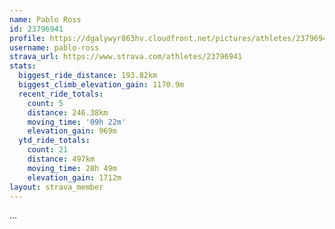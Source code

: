 ```yaml
---
name: Pablo Ross
id: 23796941
profile: https://dgalywyr863hv.cloudfront.net/pictures/athletes/23796941/14615399/1/large.jpg
username: pablo-ross
strava_url: https://www.strava.com/athletes/23796941
stats:
  biggest_ride_distance: 193.82km
  biggest_climb_elevation_gain: 1170.9m
  recent_ride_totals:
    count: 5
    distance: 246.38km
    moving_time: '09h 22m'
    elevation_gain: 969m
  ytd_ride_totals:
    count: 21
    distance: 497km
    moving_time: 28h 49m
    elevation_gain: 1712m
layout: strava_member
--- 
```

...
